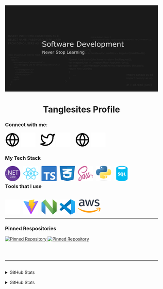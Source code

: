 **![Banner](./YouTubeBanner1.png)**

<h1 align="center">Tanglesites Profile</h1>

### Connect with me:

[![website](./icons/globe-light.svg)](https://github.com/tanglesites-git#gh-light-mode-only)
[![website](./icons/globe-dark.svg)](https://github.com/tanglesites-git#gh-dark-mode-only)
&nbsp;&nbsp;
[![website](./icons/twitter-light.svg)](https://twitter.com/tanglesite#gh-light-mode-only)
[![website](./icons/twitter-dark.svg)](https://twitter.com/tanglesite#gh-dark-mode-only)
&nbsp;&nbsp;
[![website](./icons/globe-light.svg)](https://www.linkedin.com/in/joseph-burton-96361b24a/#gh-light-mode-only)
[![website](./icons/linkedin-dark.svg)](https://www.linkedin.com/in/joseph-burton-96361b24a/#gh-dark-mode-only)

### My Tech Stack

<p>
    <img align="left" src="./icons/NET_Core_Logo.svg" alt="dotnet core icon" width="50" height="50" style="margin-right: 10px;"/>
    <img align="left" src="./icons/react-2.svg" alt="dotnet core icon" width="50" height="50" style="margin-right: 10px;"/>
    <img align="left" src="./icons/typescript-design-assets/ts-logo-128.png" alt="dotnet core icon" width="50" height="50" style="margin-right: 10px;"/>
    <img align="left" src="./icons/CSS3_logo_and_wordmark.svg" alt="dotnet core icon" width="50" height="50" style="margin-right: 10px;"/>
    <img align="left" src="./icons/sass-1.svg" alt="dotnet core icon" width="50" height="50" style="margin-right: 10px;"/>
    <img align="left" src="./icons/python-powered-w.svg" alt="dotnet core icon" width="50" height="50" style="margin-right: 10px;"/>
    <img align="left" src="./icons/sql-database-generic-svgrepo-com.svg" alt="dotnet core icon" width="50" height="50" style="margin-right: 10px;"/>
</p>

<br/><br/>

### Tools that I use

<p style="padding-block-start:16px;">
    <img align="left" src="./icons/github-mark-c791e9551fe4/github-mark/github-mark-white.svg" alt="dotnet core icon" width="50" height="50" style="margin-right: 10px;"/>
    <img align="left" src="./icons/Vitejs-logo.svg" alt="dotnet core icon" width="50" height="50" style="margin-right: 10px;"/>
    <img align="left" src="./icons/Neovim-mark.svg" alt="dotnet core icon" width="50" height="50" style="margin-right: 10px;"/>
    <img align="left" src="./icons/visual-studio-code-icons/visual-studio-code-icons/vscode.svg" alt="dotnet core icon" width="50" height="50" style="margin-right: 10px;"/>
    <img align="left" src="./icons/Amazon_Web_Services_Logo.svg" alt="dotnet core icon" width="75" style="margin-right: 10px;"/>
</p>

<br />
<br />

---

### Pinned Respositories

<p>
  <a href="https://github.com/anuraghazra/github-readme-stats">
    <img src="https://github-readme-stats-rho-cyan-24.vercel.app/api/pin/?username=tanglesites-git&repo=DestinyViewer&theme=dark"  alt="Pinned Repository"/>
  </a>
  <a href="https://github.com/anuraghazra/github-readme-stats">
    <img src="https://github-readme-stats-rho-cyan-24.vercel.app/api/pin/?username=tanglesites-git&repo=BudgetApp&theme=dark"  alt="Pinned Repository"/>
  </a>
</p>

<br />
<br />

---

<details align="left" style="padding-block-start:16px;display:block;">
  <summary>GitHub Stats</summary>
  
  <a href="https://github.com/anuraghazra/github-readme-stats">
<img
      align="left"
      alt="tanglesites GitHub Stats"
      src="https://github-readme-stats-rho-cyan-24.vercel.app/api?username=tanglesites-git&show_icons=true&hide_border=false&title_color=ff652f&rank_icon=github&custom_title=Tanglesites%20Stats&show=reviews,prs_merged,prs_merged_percentage&hide=stars&include_all_commits=true&icon_color=FFE400&bg_color=09131B&text_color=ffffff&border_color=0c1a25"
    />
</a>

</details>

<details align="left" style="padding-block-start:16px;display:block;">
  <summary>GitHub Stats</summary>
    <a href="https://github.com/anuraghazra/github-readme-stats">
        <img align="left"
      alt="tanglesites GitHub Stats" src="https://github-readme-stats-rho-cyan-24.vercel.app/api/top-langs/?username=tanglesites-git&custom_title=Favorite%20Languages" />
    </a>
</details>
